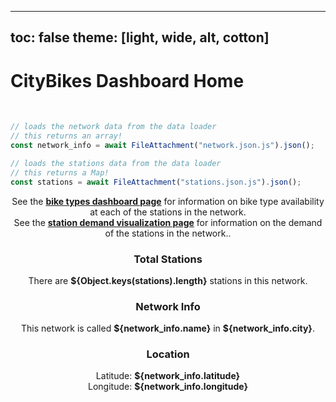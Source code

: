 <!-- PROVIDED: This controls the theme of the page! [OPTIONAL] Feel free to change and play around with the theme to find one you like for this page! -->
<!-- HINT: Reference the documentation given in the instructions! -->
---
toc: false
theme: [light, wide, alt, cotton]
---



<!-- PROVIDED: Header/Page Title -->
# CityBikes Dashboard Home
<br>


<!-- CHALLENGE 3.1 -->
<!-- YOUR TURN: Add code to load the data from stations.json.js-->
<!-- HINT: Use a FileAttachment like we did in Lab 2: Observable Dashboard! -->
<!-- Imports the data from the network and stations data loaders -->
```js
// loads the network data from the data loader
// this returns an array!
const network_info = await FileAttachment("network.json.js").json();
```

```js
// loads the stations data from the data loader
// this returns a Map!
const stations = await FileAttachment("stations.json.js").json();
```


<!-- CHALLENGE 3.2 -->
<!-- YOUR TURN: Add a grid with three cards of information here -->
<!-- Reference the instructions for what information to display in each card. -->
<!-- HINT: You will have to use string interpolation like this `This is a ${interpolated_value}`! -->
<!-- HINT: Reference the .set() method documentation for getting data from a Map in JS linked in the instructions. ! -->

<div class="grid grid-cols-2">
    <div class="card" style="text-align: center;">See the <a href="/bike-types.html"><b>bike types dashboard page</b></a> for information on bike type availability at each of the stations in the network.</div>
    <div class="card" style="text-align: center;">See the <a href="/station-demand.html"><b>station demand visualization page</b></a> for information on the demand of the stations in the network.</b>.</div>
</div>

<div class="grid grid-cols-3">
  <div class="card" style="text-align: center;">
    <h3>Total Stations</h3>
    <p>There are <b>${Object.keys(stations).length}</b> stations in this network.</p>
  </div>

  <div class="card" style="text-align: center;">
    <h3>Network Info</h3>
    <p>This network is called <b>${network_info.name}</b> in <b>${network_info.city}</b>.</p>
  </div>

  <div class="card" style="text-align: center;">
    <h3>Location</h3>
    <p>Latitude: <b>${network_info.latitude}</b><br>Longitude: <b>${network_info.longitude}</b></p>
  </div>
</div>